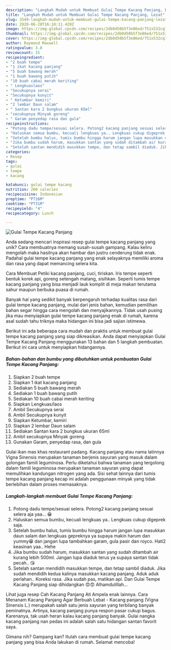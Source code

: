```yaml
---
description: "Langkah Mudah untuk Membuat Gulai Tempe Kacang Panjang, Lezat"
title: "Langkah Mudah untuk Membuat Gulai Tempe Kacang Panjang, Lezat"
slug: 3549-langkah-mudah-untuk-membuat-gulai-tempe-kacang-panjang-lezat
date: 2020-06-28T16:10:11.420Z
image: https://img-global.cpcdn.com/recipes/2db0d50b5f3e86ed/751x532cq70/gulai-tempe-kacang-panjang-foto-resep-utama.jpg
thumbnail: https://img-global.cpcdn.com/recipes/2db0d50b5f3e86ed/751x532cq70/gulai-tempe-kacang-panjang-foto-resep-utama.jpg
cover: https://img-global.cpcdn.com/recipes/2db0d50b5f3e86ed/751x532cq70/gulai-tempe-kacang-panjang-foto-resep-utama.jpg
author: Raymond Maxwell
ratingvalue: 3.8
reviewcount: 15
recipeingredient:
- "2 buah tempe"
- "1 ikat kacang panjang"
- "5 buah bawang merah"
- "1 buah bawang putih"
- "10 buah cabai merah keriting"
- " Lengkuaslaos"
- "Secukupnya serai"
- "Secukupnya kunyit"
- " Ketumbar kemiri"
- "2 lembar Daun salam"
- " Santan kara 2 bungkus ukuran 65ml"
- "secukupnya Minyak goreng"
- " Garam penyedap rasa dan gula"
recipeinstructions:
- "Potong dadu tempe/sesuai selera. Potong2 kacang panjang sesuai selera aja yaa... 😁"
- "Haluskan semua bumbu, kecuali lengkuas ya.. Lengkuas cukup digeprek saja."
- "Setelah bumbu halus, tumis bumbu hingga harum jangan lupa masukkan daun salam dan lengkuas gepreknya ya supaya makin harum dan yummy😁 dan jangan lupa tambahkan garam, gula pasir dan royco. Hati2 keasinan yaa.. Hehe"
- "Jika bumbu sudah harum, masukkan santan yang sudah ditambah air kurang lebih 500ml. Jangan lupa diaduk terus ya supaya santan tidak pecah.. 😘"
- "Setelah santan mendidih masukkan tempe, dan tetap sambil diaduk. Jika sudah mendidih kedua kalinya masukkan kacang panjang. Aduk aduk perlahan.. Koreksi rasa. Jika sudah pas, matikan api. Dan Gulai Tempe Kacang Panjang siap dihidangkan 😍😍 Alhamdulillah..."
categories:
- Resep
tags:
- gulai
- tempe
- kacang

katakunci: gulai tempe kacang 
nutrition: 260 calories
recipecuisine: Indonesian
preptime: "PT16M"
cooktime: "PT31M"
recipeyield: "4"
recipecategory: Lunch

---
```



![Gulai Tempe Kacang Panjang](https://img-global.cpcdn.com/recipes/2db0d50b5f3e86ed/751x532cq70/gulai-tempe-kacang-panjang-foto-resep-utama.jpg)

Anda sedang mencari inspirasi resep gulai tempe kacang panjang yang unik? Cara membuatnya memang susah-susah gampang. Kalau keliru mengolah maka hasilnya akan hambar dan justru cenderung tidak enak. Padahal gulai tempe kacang panjang yang enak selayaknya memiliki aroma dan rasa yang dapat memancing selera kita.

Cara Membuat Petiki kacang panjang, cuci, tiriskan. Iris tempe seperti bentuk korek api, goreng setengah matang, sisihkan. Seperti tumis tempe kacang panjang yang bisa menjadi lauk komplit di meja makan terutama sahur maupun berbuka puasa di rumah.

Banyak hal yang sedikit banyak berpengaruh terhadap kualitas rasa dari gulai tempe kacang panjang, mulai dari jenis bahan, kemudian pemilihan bahan segar hingga cara mengolah dan menyajikannya. Tidak usah pusing jika mau menyiapkan gulai tempe kacang panjang enak di rumah, karena asal sudah tahu triknya maka hidangan ini bisa jadi sajian istimewa.


Berikut ini ada beberapa cara mudah dan praktis untuk membuat gulai tempe kacang panjang yang siap dikreasikan. Anda dapat menyiapkan Gulai Tempe Kacang Panjang menggunakan 13 bahan dan 5 langkah pembuatan. Berikut ini cara untuk menyiapkan hidangannya.

<!--inarticleads1-->

##### Bahan-bahan dan bumbu yang dibutuhkan untuk pembuatan Gulai Tempe Kacang Panjang:

1. Siapkan 2 buah tempe
1. Siapkan 1 ikat kacang panjang
1. Sediakan 5 buah bawang merah
1. Sediakan 1 buah bawang putih
1. Sediakan 10 buah cabai merah keriting
1. Siapkan  Lengkuas/laos
1. Ambil Secukupnya serai
1. Ambil Secukupnya kunyit
1. Siapkan  Ketumbar, kemiri
1. Siapkan 2 lembar Daun salam
1. Sediakan  Santan kara 2 bungkus ukuran 65ml
1. Ambil secukupnya Minyak goreng
1. Gunakan  Garam, penyedap rasa, dan gula


Gulai ikan mas khas restaurant padang. Kacang panjang atau nama latinnya Vigna Sinensis merupakan tanaman berjenis sayuran yang masuk dalam golongan famili leguminosa. Perlu diketahui bahwa tanaman yang tergolong dalam famili leguminosa merupakan tanaman sayuran yang dapat memulihkan kandungan nitrogen yang ada. Sisi sehat lainnya dari tumis tempe kacang panjang kecap ini adalah penggunaan minyak yang tidak berlebihan dalam proses memasaknya. 

<!--inarticleads2-->

##### Langkah-langkah membuat Gulai Tempe Kacang Panjang:

1. Potong dadu tempe/sesuai selera. Potong2 kacang panjang sesuai selera aja yaa... 😁
1. Haluskan semua bumbu, kecuali lengkuas ya.. Lengkuas cukup digeprek saja.
1. Setelah bumbu halus, tumis bumbu hingga harum jangan lupa masukkan daun salam dan lengkuas gepreknya ya supaya makin harum dan yummy😁 dan jangan lupa tambahkan garam, gula pasir dan royco. Hati2 keasinan yaa.. Hehe
1. Jika bumbu sudah harum, masukkan santan yang sudah ditambah air kurang lebih 500ml. Jangan lupa diaduk terus ya supaya santan tidak pecah.. 😘
1. Setelah santan mendidih masukkan tempe, dan tetap sambil diaduk. Jika sudah mendidih kedua kalinya masukkan kacang panjang. Aduk aduk perlahan.. Koreksi rasa. Jika sudah pas, matikan api. Dan Gulai Tempe Kacang Panjang siap dihidangkan 😍😍 Alhamdulillah...


Lihat juga resep Cah Kacang Panjang Ati Ampela enak lainnya. Cara Menanam Kacang Panjang Agar Berbuah Lebat - Kacang panjang (Vigna Sinensis L.) merupakah salah satu jenis sayuran yang terbilang banyak peminatnya. Artinya, kacang panjang punya respon pasar cukup bagus. Karenanya, tak usah heran kalau kacang panjang banyak. Gulai nangka kacang panjang nan pedas ini adalah salah satu hidangan santan favorit saya. 

Gimana nih? Gampang kan? Itulah cara membuat gulai tempe kacang panjang yang bisa Anda lakukan di rumah. Selamat mencoba!

